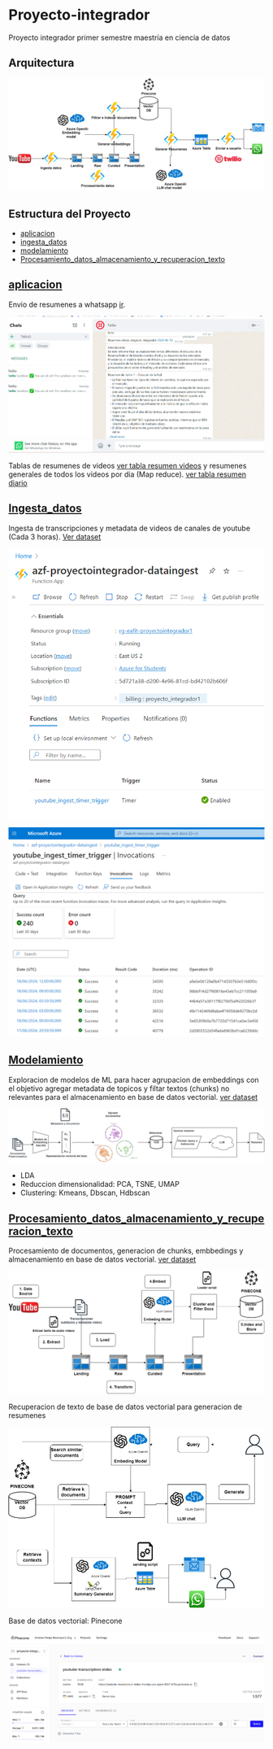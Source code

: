 # Proyecto-integrador
Proyecto integrador primer semestre maestría en ciencia de datos

## Arquitectura

![Arquitectura nube propuesta](Arquitectura_azure.jpg)


## Estructura del Proyecto

- [aplicacion](#aplicacion)
- [ingesta_datos](#ingesta_datos)
- [modelamiento](#modelamiento)
- [Procesamiento_datos_almacenamiento_y_recuperacion_texto](#Procesamiento_datos_almacenamiento_y_recuperacion_texto)

## [aplicacion](aplicacion)

Envio de resumenes a whatsapp [ir](aplicacion).

![Aplicacion](resumen_whatsapp.png)

Tablas de resumenes de videos [ver tabla resumen videos](data/VideoSummaryTable.csv) y resumenes generales de todos los videos por dia (Map reduce). [ver tabla resumen diario](data/GeneralSummaryTable.csv)


## [Ingesta_datos](ingesta_datos)

Ingesta de transcripciones y metadata de videos de canales de youtube (Cada 3 horas). [Ver dataset](https://huggingface.co/datasets/AndresR2909/youtube_transcriptions_ingest)

![Ingesta de Datos](ingesta_1.png)

![Ingesta de Datos_2](ingesta_2.png)


## [Modelamiento](modelamiento)

Exploracion de modelos de ML para hacer agrupacion de embeddings con el objetivo agregar metadata de topicos y filtar textos (chunks) no relevantes para el almacenamiento en base de datos vectorial. [ver dataset](https://huggingface.co/datasets/AndresR2909/youtube_transcripcions_embeddigns)

![Modelamiento](diagrama_resumenes_llm_cluster.jpg)

* LDA
* Reduccion dimensionalidad: PCA, TSNE, UMAP
* Clustering: Kmeans, Dbscan, Hdbscan


## [Procesamiento_datos_almacenamiento_y_recuperacion_texto](procesamiento_datos_almacenamiento_recuperacion_texto)

Procesamiento de documentos, generacion de chunks, embbedings y almacenamiento en base de datos vectorial. [ver dataset](https://huggingface.co/datasets/AndresR2909/youtube_transcripcions_vector_data_base)

![Procesamiento de Datos, Almacenamiento de Texto](proyecto_1_arquiectura_vdb.jpg)


Recuperacion de texto de base de datos vectorial para generacion de resumenes

![Recuperación de Texto](proyecto_1_arquiectura_vdb_recuperacion_documentos.jpg)


Base de datos vectorial: Pinecone

![Pinecone](pinecone_1.png)




